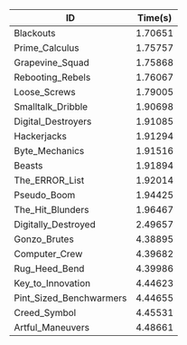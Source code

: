 |ID|Time(s)|
|-|-|
|Blackouts|1.70651|
|Prime_Calculus|1.75757|
|Grapevine_Squad|1.75868|
|Rebooting_Rebels|1.76067|
|Loose_Screws|1.79005|
|Smalltalk_Dribble|1.90698|
|Digital_Destroyers|1.91085|
|Hackerjacks|1.91294|
|Byte_Mechanics|1.91516|
|Beasts|1.91894|
|The_ERROR_List|1.92014|
|Pseudo_Boom|1.94425|
|The_Hit_Blunders|1.96467|
|Digitally_Destroyed|2.49657|
|Gonzo_Brutes|4.38895|
|Computer_Crew|4.39682|
|Rug_Heed_Bend|4.39986|
|Key_to_Innovation|4.44623|
|Pint_Sized_Benchwarmers|4.44655|
|Creed_Symbol|4.45531|
|Artful_Maneuvers|4.48661|
